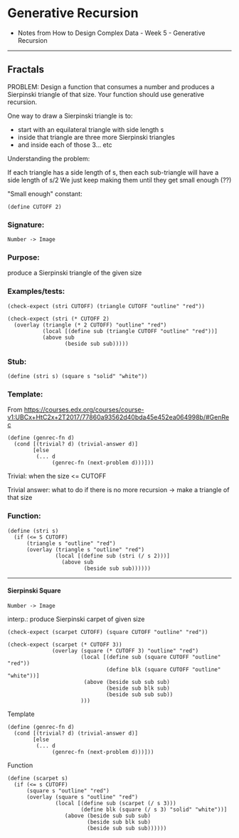 # Generative Recursion

* Notes from How to Design Complex Data - Week 5 - Generative Recursion

---

## Fractals

PROBLEM:
Design a function that consumes a number and produces a Sierpinski triangle of that size. Your function should use generative recursion.

One way to draw a Sierpinski triangle is to:
 - start with an equilateral triangle with side length s
 - inside that triangle are three more Sierpinski triangles
 - and inside each of those 3... etc


Understanding the problem:

If each triangle has a side length of s, then each sub-triangle will have a side length of s/2
We just keep making them until they get small enough (??)

"Small enough" constant:
```racket
(define CUTOFF 2)
```

### Signature:
```racket
Number -> Image
```

### Purpose:
produce a Sierpinski triangle of the given size

### Examples/tests:
```racket
(check-expect (stri CUTOFF) (triangle CUTOFF "outline" "red"))

(check-expect (stri (* CUTOFF 2)
  (overlay (triangle (* 2 CUTOFF) "outline" "red")
           (local [(define sub (triangle CUTOFF "outline" "red"))]
           (above sub
                  (beside sub sub)))))
```

### Stub:
```racket
(define (stri s) (square s "solid" "white"))
```

### Template:
From https://courses.edx.org/courses/course-v1:UBCx+HtC2x+2T2017/77860a93562d40bda45e452ea064998b/#GenRec
```racket
(define (genrec-fn d)
  (cond [(trivial? d) (trivial-answer d)]
        [else
         (... d
              (genrec-fn (next-problem d)))]))
```

Trivial: when the size <= CUTOFF

Trivial answer: what to do if there is no more recursion -> make a triangle of that size


### Function:
```racket
(define (stri s)
  (if (<= S CUTOFF)
      (triangle s "outline" "red")
      (overlay (triangle s "outline" "red")
               (local [(define sub (stri (/ s 2)))]
                 (above sub
                        (beside sub sub))))))
```


---


#### Sierpinski Square

```racket
Number -> Image
```
interp.: produce Sierpinski carpet of given size

```racket
(check-expect (scarpet CUTOFF) (square CUTOFF "outline" "red"))

(check-expect (scarpet (* CUTOFF 3))
              (overlay (square (* CUTOFF 3) "outline" "red")
                       (local [(define sub (square CUTOFF "outline" "red"))
                               (define blk (square CUTOFF "outline" "white"))]
                        (above (beside sub sub sub)
                               (beside sub blk sub)
                               (beside sub sub sub))
                       )))
```

Template
```racket
(define (genrec-fn d)
  (cond [(trivial? d) (trivial-answer d)]
        [else
         (... d
              (genrec-fn (next-problem d)))]))
```

Function
```racket
(define (scarpet s)
  (if (<= s CUTOFF)
      (square s "outline" "red")
      (overlay (square s "outline" "red")
               (local [(define sub (scarpet (/ s 3)))
                       (define blk (square (/ s 3) "solid" "white"))]
                  (above (beside sub sub sub)
                         (beside sub blk sub)
                         (beside sub sub sub))))))
```

